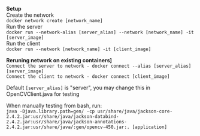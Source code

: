 <b>Setup</b>
<br>
Create the network<br>
``docker network create [network_name]``
<br>
Run the server
<br>
``docker run --network-alias [server_alias] --network [network_name] -it [server_image]``
<br>
Run the client
<br>
``docker run --network [network_name] -it [client_image]``

<b>Reruning network on existing containers]</b>
<br>
``Connect the server to network - docker connect --alias [server_alias] [server_image]``<br>
``Connect the client to network - docker connect [client_image]``

Default ``[server_alias]`` is "server", you may change this in OpenCVClient.java for testing

When manually testing from bash, run:<br>
`java -Djava.library.path=gen/ -cp usr/share/java/jackson-core-2.4.2.jar:usr/share/java/jackson-databind-2.4.2.jar:usr/share/java/jackson-annotations-2.4.2.jar:usr/share/java/:gen/opencv-450.jar:. [application]`